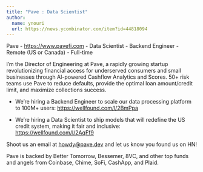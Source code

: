 ```yaml
---
title: "Pave : Data Scientist"
author:
  name: ynouri
  url: https://news.ycombinator.com/item?id=44818094
---
```


<JobNavigation />

Pave - <a href="https:&#x2F;&#x2F;www.pavefi.com" rel="nofollow">https:&#x2F;&#x2F;www.pavefi.com</a> - Data Scientist - Backend Engineer - Remote (US or Canada) - Full-time

I’m the Director of Engineering at Pave, a rapidly growing startup revolutionizing financial access for underserved consumers and small businesses through AI-powered Cashflow Analytics and Scores.
50+ risk teams use Pave to reduce defaults, provide the optimal loan amount&#x2F;credit limit, and maximize collections success.

- We’re hiring a Backend Engineer to scale our data processing platform to 100M+ users: <a href="https:&#x2F;&#x2F;wellfound.com&#x2F;l&#x2F;2BmPpa" rel="nofollow">https:&#x2F;&#x2F;wellfound.com&#x2F;l&#x2F;2BmPpa</a>

- We’re hiring a Data Scientist to ship models that will redefine the US credit system, making it fair and inclusive: <a href="https:&#x2F;&#x2F;wellfound.com&#x2F;l&#x2F;2AqFf9" rel="nofollow">https:&#x2F;&#x2F;wellfound.com&#x2F;l&#x2F;2AqFf9</a>

Shoot us an email at howdy@pave.dev and let us know you found us on HN!

Pave is backed by Better Tomorrow, Bessemer, 8VC, and other top funds and angels from Coinbase, Chime, SoFi, CashApp, and Plaid.
<JobApplication />
